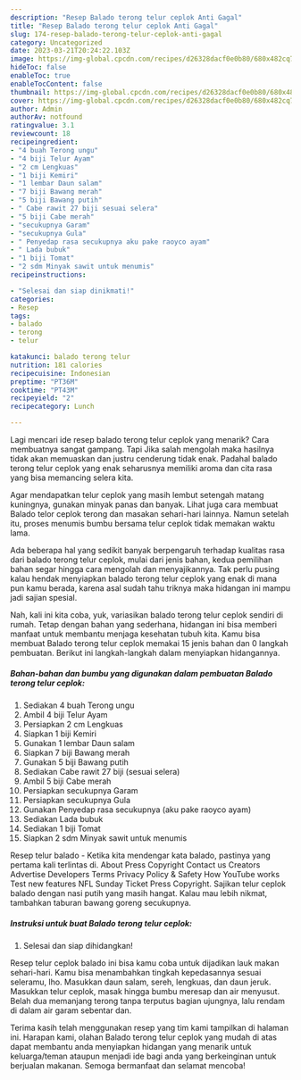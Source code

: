 ```yaml
---
description: "Resep Balado terong telur ceplok Anti Gagal"
title: "Resep Balado terong telur ceplok Anti Gagal"
slug: 174-resep-balado-terong-telur-ceplok-anti-gagal
category: Uncategorized
date: 2023-03-21T20:24:22.103Z
image: https://img-global.cpcdn.com/recipes/d26328dacf0e0b80/680x482cq70/balado-terong-telur-ceplok-foto-resep-utama.jpg
hideToc: false
enableToc: true
enableTocContent: false
thumbnail: https://img-global.cpcdn.com/recipes/d26328dacf0e0b80/680x482cq70/balado-terong-telur-ceplok-foto-resep-utama.jpg
cover: https://img-global.cpcdn.com/recipes/d26328dacf0e0b80/680x482cq70/balado-terong-telur-ceplok-foto-resep-utama.jpg
author: Admin
authorAv: notfound
ratingvalue: 3.1
reviewcount: 18
recipeingredient:
- "4 buah Terong ungu"
- "4 biji Telur Ayam"
- "2 cm Lengkuas"
- "1 biji Kemiri"
- "1 lembar Daun salam"
- "7 biji Bawang merah"
- "5 biji Bawang putih"
- " Cabe rawit 27 biji sesuai selera"
- "5 biji Cabe merah"
- "secukupnya Garam"
- "secukupnya Gula"
- " Penyedap rasa secukupnya aku pake raoyco ayam"
- " Lada bubuk"
- "1 biji Tomat"
- "2 sdm Minyak sawit untuk menumis"
recipeinstructions:

- "Selesai dan siap dinikmati!"
categories:
- Resep
tags:
- balado
- terong
- telur

katakunci: balado terong telur 
nutrition: 181 calories
recipecuisine: Indonesian
preptime: "PT36M"
cooktime: "PT43M"
recipeyield: "2"
recipecategory: Lunch

---
```



Lagi mencari ide resep balado terong telur ceplok yang menarik? Cara membuatnya sangat gampang. Tapi Jika salah mengolah maka hasilnya tidak akan memuaskan dan justru cenderung tidak enak. Padahal balado terong telur ceplok yang enak seharusnya memiliki aroma dan cita rasa yang bisa memancing selera kita.


Agar mendapatkan telur ceplok yang masih lembut setengah matang kuningnya, gunakan minyak panas dan banyak. Lihat juga cara membuat Balado telor ceplok terong dan masakan sehari-hari lainnya. Namun setelah itu, proses menumis bumbu bersama telur ceplok tidak memakan waktu lama.

Ada beberapa hal yang sedikit banyak berpengaruh terhadap kualitas rasa dari balado terong telur ceplok, mulai dari jenis bahan, kedua pemilihan bahan segar hingga cara mengolah dan menyajikannya. Tak perlu pusing kalau hendak menyiapkan balado terong telur ceplok yang enak di mana pun kamu berada, karena asal sudah tahu triknya maka hidangan ini mampu jadi sajian spesial.


Nah, kali ini kita coba, yuk, variasikan balado terong telur ceplok sendiri di rumah. Tetap dengan bahan yang sederhana, hidangan ini bisa memberi manfaat untuk membantu menjaga kesehatan tubuh kita. Kamu bisa membuat Balado terong telur ceplok memakai 15 jenis bahan dan 0 langkah pembuatan. Berikut ini langkah-langkah dalam menyiapkan hidangannya.

<!--inarticleads1-->

##### Bahan-bahan dan bumbu yang digunakan dalam pembuatan Balado terong telur ceplok:

1. Sediakan 4 buah Terong ungu
1. Ambil 4 biji Telur Ayam
1. Persiapkan 2 cm Lengkuas
1. Siapkan 1 biji Kemiri
1. Gunakan 1 lembar Daun salam
1. Siapkan 7 biji Bawang merah
1. Gunakan 5 biji Bawang putih
1. Sediakan  Cabe rawit 27 biji (sesuai selera)
1. Ambil 5 biji Cabe merah
1. Persiapkan secukupnya Garam
1. Persiapkan secukupnya Gula
1. Gunakan  Penyedap rasa secukupnya (aku pake raoyco ayam)
1. Sediakan  Lada bubuk
1. Sediakan 1 biji Tomat
1. Siapkan 2 sdm Minyak sawit untuk menumis


Resep telur balado - Ketika kita mendengar kata balado, pastinya yang pertama kali terlintas di. About Press Copyright Contact us Creators Advertise Developers Terms Privacy Policy &amp; Safety How YouTube works Test new features NFL Sunday Ticket Press Copyright. Sajikan telur ceplok balado dengan nasi putih yang masih hangat. Kalau mau lebih nikmat, tambahkan taburan bawang goreng secukupnya. 

<!--inarticleads2-->

##### Instruksi untuk buat Balado terong telur ceplok:


1. Selesai dan siap dihidangkan!

Resep telur ceplok balado ini bisa kamu coba untuk dijadikan lauk makan sehari-hari. Kamu bisa menambahkan tingkah kepedasannya sesuai seleramu, lho. Masukkan daun salam, sereh, lengkuas, dan daun jeruk. Masukkan telur ceplok, masak hingga bumbu meresap dan air menyusut. Belah dua memanjang terong tanpa terputus bagian ujungnya, lalu rendam di dalam air garam sebentar dan. 

Terima kasih telah menggunakan resep yang tim kami tampilkan di halaman ini. Harapan kami, olahan Balado terong telur ceplok yang mudah di atas dapat membantu anda menyiapkan hidangan yang menarik untuk keluarga/teman ataupun menjadi ide bagi anda yang berkeinginan untuk berjualan makanan. Semoga bermanfaat dan selamat mencoba!

